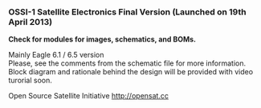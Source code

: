 ### OSSI-1 Satellite Electronics Final Version (Launched on 19th April 2013)

**Check for modules for images, schematics, and BOMs.**

Mainly Eagle 6.1 / 6.5 version  
Please, see the comments from the schematic file for more information.  
Block diagram and rationale behind the design will be provided with video turorial soon.  

Open Source Satellite Initiative http://opensat.cc
